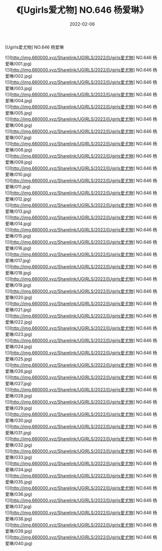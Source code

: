 ﻿---
layout: post
title:  《[Ugirls爱尤物] NO.646 杨爱琳》
date:   2022-02-06
img: http://img.660000.xyz/Sharelink/UGIRLS/2022/[Ugirls爱尤物] NO.646 杨爱琳/000.jpg
categories: [美女, 清纯, 唯美]
---

[Ugirls爱尤物] NO.646 杨爱琳

 ![](http://img.660000.xyz/Sharelink/UGIRLS/2022/[Ugirls爱尤物] NO.646 杨爱琳/001.jpg) <br>![](http://img.660000.xyz/Sharelink/UGIRLS/2022/[Ugirls爱尤物] NO.646 杨爱琳/002.jpg) <br>![](http://img.660000.xyz/Sharelink/UGIRLS/2022/[Ugirls爱尤物] NO.646 杨爱琳/003.jpg) <br>![](http://img.660000.xyz/Sharelink/UGIRLS/2022/[Ugirls爱尤物] NO.646 杨爱琳/004.jpg) <br>![](http://img.660000.xyz/Sharelink/UGIRLS/2022/[Ugirls爱尤物] NO.646 杨爱琳/005.jpg) <br>![](http://img.660000.xyz/Sharelink/UGIRLS/2022/[Ugirls爱尤物] NO.646 杨爱琳/006.jpg) <br>![](http://img.660000.xyz/Sharelink/UGIRLS/2022/[Ugirls爱尤物] NO.646 杨爱琳/007.jpg) <br>![](http://img.660000.xyz/Sharelink/UGIRLS/2022/[Ugirls爱尤物] NO.646 杨爱琳/008.jpg) <br>![](http://img.660000.xyz/Sharelink/UGIRLS/2022/[Ugirls爱尤物] NO.646 杨爱琳/009.jpg) <br>![](http://img.660000.xyz/Sharelink/UGIRLS/2022/[Ugirls爱尤物] NO.646 杨爱琳/010.jpg) <br>![](http://img.660000.xyz/Sharelink/UGIRLS/2022/[Ugirls爱尤物] NO.646 杨爱琳/011.jpg) <br>![](http://img.660000.xyz/Sharelink/UGIRLS/2022/[Ugirls爱尤物] NO.646 杨爱琳/012.jpg) <br>![](http://img.660000.xyz/Sharelink/UGIRLS/2022/[Ugirls爱尤物] NO.646 杨爱琳/013.jpg) <br>![](http://img.660000.xyz/Sharelink/UGIRLS/2022/[Ugirls爱尤物] NO.646 杨爱琳/014.jpg) <br>![](http://img.660000.xyz/Sharelink/UGIRLS/2022/[Ugirls爱尤物] NO.646 杨爱琳/015.jpg) <br>![](http://img.660000.xyz/Sharelink/UGIRLS/2022/[Ugirls爱尤物] NO.646 杨爱琳/016.jpg) <br>![](http://img.660000.xyz/Sharelink/UGIRLS/2022/[Ugirls爱尤物] NO.646 杨爱琳/017.jpg) <br>![](http://img.660000.xyz/Sharelink/UGIRLS/2022/[Ugirls爱尤物] NO.646 杨爱琳/018.jpg) <br>![](http://img.660000.xyz/Sharelink/UGIRLS/2022/[Ugirls爱尤物] NO.646 杨爱琳/019.jpg) <br>![](http://img.660000.xyz/Sharelink/UGIRLS/2022/[Ugirls爱尤物] NO.646 杨爱琳/020.jpg) <br>![](http://img.660000.xyz/Sharelink/UGIRLS/2022/[Ugirls爱尤物] NO.646 杨爱琳/021.jpg) <br>![](http://img.660000.xyz/Sharelink/UGIRLS/2022/[Ugirls爱尤物] NO.646 杨爱琳/022.jpg) <br>![](http://img.660000.xyz/Sharelink/UGIRLS/2022/[Ugirls爱尤物] NO.646 杨爱琳/023.jpg) <br>![](http://img.660000.xyz/Sharelink/UGIRLS/2022/[Ugirls爱尤物] NO.646 杨爱琳/024.jpg) <br>![](http://img.660000.xyz/Sharelink/UGIRLS/2022/[Ugirls爱尤物] NO.646 杨爱琳/025.jpg) <br>![](http://img.660000.xyz/Sharelink/UGIRLS/2022/[Ugirls爱尤物] NO.646 杨爱琳/026.jpg) <br>![](http://img.660000.xyz/Sharelink/UGIRLS/2022/[Ugirls爱尤物] NO.646 杨爱琳/027.jpg) <br>![](http://img.660000.xyz/Sharelink/UGIRLS/2022/[Ugirls爱尤物] NO.646 杨爱琳/028.jpg) <br>![](http://img.660000.xyz/Sharelink/UGIRLS/2022/[Ugirls爱尤物] NO.646 杨爱琳/029.jpg) <br>![](http://img.660000.xyz/Sharelink/UGIRLS/2022/[Ugirls爱尤物] NO.646 杨爱琳/030.jpg) <br>![](http://img.660000.xyz/Sharelink/UGIRLS/2022/[Ugirls爱尤物] NO.646 杨爱琳/031.jpg) <br>![](http://img.660000.xyz/Sharelink/UGIRLS/2022/[Ugirls爱尤物] NO.646 杨爱琳/032.jpg) <br>![](http://img.660000.xyz/Sharelink/UGIRLS/2022/[Ugirls爱尤物] NO.646 杨爱琳/033.jpg) <br>![](http://img.660000.xyz/Sharelink/UGIRLS/2022/[Ugirls爱尤物] NO.646 杨爱琳/034.jpg) <br>![](http://img.660000.xyz/Sharelink/UGIRLS/2022/[Ugirls爱尤物] NO.646 杨爱琳/035.jpg) <br>![](http://img.660000.xyz/Sharelink/UGIRLS/2022/[Ugirls爱尤物] NO.646 杨爱琳/036.jpg) <br>![](http://img.660000.xyz/Sharelink/UGIRLS/2022/[Ugirls爱尤物] NO.646 杨爱琳/037.jpg) <br>![](http://img.660000.xyz/Sharelink/UGIRLS/2022/[Ugirls爱尤物] NO.646 杨爱琳/038.jpg) <br>![](http://img.660000.xyz/Sharelink/UGIRLS/2022/[Ugirls爱尤物] NO.646 杨爱琳/039.jpg) <br>![](http://img.660000.xyz/Sharelink/UGIRLS/2022/[Ugirls爱尤物] NO.646 杨爱琳/040.jpg) <br>